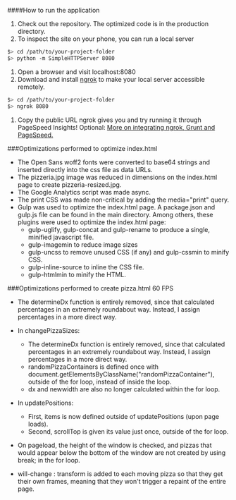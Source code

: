 ####How to run the application

1. Check out the repository. The optimized code is in the production directory.
1. To inspect the site on your phone, you can run a local server

  ```bash
  $> cd /path/to/your-project-folder
  $> python -m SimpleHTTPServer 8080
  ```

1. Open a browser and visit localhost:8080
1. Download and install [ngrok](https://ngrok.com/) to make your local server accessible remotely.

  ``` bash
  $> cd /path/to/your-project-folder
  $> ngrok 8080
  ```

1. Copy the public URL ngrok gives you and try running it through PageSpeed Insights! Optional: [More on integrating ngrok, Grunt and PageSpeed.](http://www.jamescryer.com/2014/06/12/grunt-pagespeed-and-ngrok-locally-testing/)

###Optimizations performed to optimize index.html

- The Open Sans woff2 fonts were converted to base64 strings and inserted directly into the css file as data URLs.
- The pizzeria.jpg image was reduced in dimensions on the index.html page to create pizzeria-resized.jpg.  
- The Google Analytics script was made async.  
- The print CSS was made non-critical by adding the media="print" query.  
- Gulp was used to optimize the index.html page. A package.json and gulp.js file can be found in the main directory. Among others, these plugins were used to optimize the index.html page:  
	- gulp-uglify, gulp-concat and gulp-rename to produce a single, minified javascript file.  
	- gulp-imagemin to reduce image sizes  
	- gulp-uncss to remove unused CSS (if any) and gulp-cssmin to minify CSS.  
	- gulp-inline-source to inline the CSS file.  
	- gulp-htmlmin to minify the HTML.  


###Optimizations performed to create pizza.html 60 FPS
 - The determineDx function is entirely removed, since that calculated percentages in an extremely roundabout way. Instead, I assign percentages in a more direct way.

- In changePizzaSizes:  
	- The determineDx function is entirely removed, since that calculated percentages in an extremely roundabout way. Instead, I assign percentages in a more direct way.  
	- randomPizzaContainers is defined once with document.getElementsByClassName("randomPizzaContainer"), outside of the for loop, instead of inside the loop.  
    - dx and newwidth are also no longer calculated within the for loop. 

- In updatePositions:  
	- First, items is now defined outside of updatePositions (upon page loads).
  	- Second, scrollTop is given its value just once, outside of the for loop.

- On pageload, the height of the window is checked, and pizzas that would appear below the bottom of the window are not created by using break; in the for loop.
- will-change : transform is added to each moving pizza so that they get their own frames, meaning that they won't trigger a repaint of the entire page.